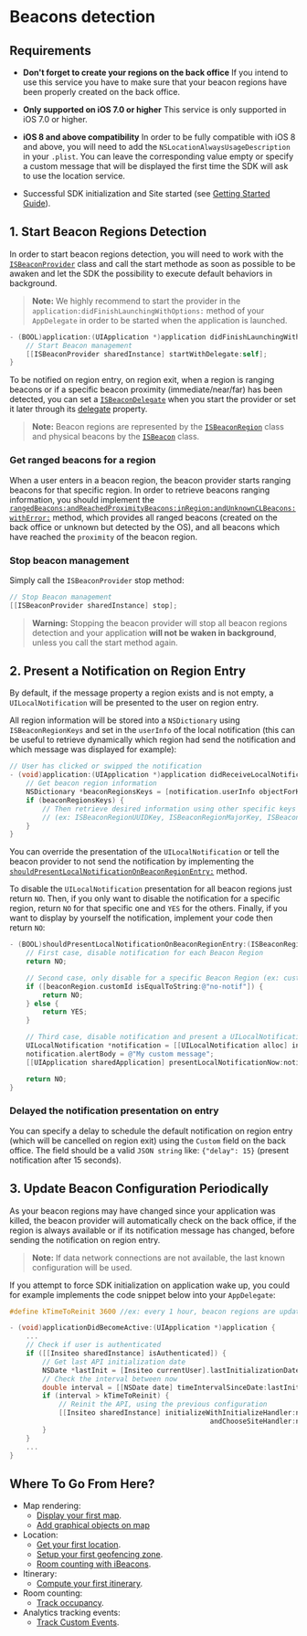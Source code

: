 # Beacons detection

## Requirements

- **Don't forget to create your regions on the back office** If you intend to use this service you have to make sure that your beacon regions have been properly created on the back office.

- **Only supported on iOS 7.0 or higher** This service is only supported in iOS 7.0 or higher.

- **iOS 8 and above compatibility** In order to be fully compatible with iOS 8 and above, you will need to add the `NSLocationAlwaysUsageDescription` in your `.plist`. You can leave the corresponding value empty or specify a custom message that will be displayed the first time the SDK will ask to use the location service.
- Successful SDK initialization and Site started (see [Getting Started Guide](../README.md)).


## 1. Start Beacon Regions Detection

In order to start beacon regions detection, you will need to work with the [`ISBeaconProvider`](http://dev.insiteo.com/api/doc/ios/3.5/Classes/ISBeaconProvider.html) class and call the start methode as soon as possible to be awaken and let the SDK the possibility to execute default behaviors in background.

> **Note:** We highly recommend to start the provider in the `application:didFinishLaunchingWithOptions:` method of your `AppDelegate` in order to be started when the application is launched.

```objective-c
- (BOOL)application:(UIApplication *)application didFinishLaunchingWithOptions:(NSDictionary *)launchOptions {
    // Start Beacon management
    [[ISBeaconProvider sharedInstance] startWithDelegate:self];
}
```

To be notified on region entry, on region exit, when a region is ranging beacons or if a specific beacon proximity (immediate/near/far) has been detected, you can set a [`ISBeaconDelegate`](http://dev.insiteo.com/api/doc/ios/3.5/Protocols/ISBeaconDelegate.html) when you start the provider or set it later through its [delegate](http://dev.insiteo.com/api/doc/ios/3.5/Classes/ISBeaconProvider.html#//api/name/delegate) property.

> **Note:** Beacon regions are represented by the [`ISBeaconRegion`](http://dev.insiteo.com/api/doc/ios/3.5/Classes/ISBeaconRegion.html) class and physical beacons by the [`ISBeacon`](http://dev.insiteo.com/api/doc/ios/3.5/Classes/ISBeaconRegion.html) class.
 
### Get ranged beacons for a region

When a user enters in a beacon region, the beacon provider starts ranging beacons for that specific region. In order to retrieve beacons ranging information, you should implement the [`rangedBeacons:andReachedProximityBeacons:inRegion:andUnknownCLBeacons:withError:`](http://dev.insiteo.com/api/doc/ios/3.5/Protocols/ISBeaconDelegate.html#//api/name/rangedBeacons:andReachedProximityBeacons:inRegion:andUnknownCLBeacons:withError:) method, which provides all ranged beacons (created on the back office or unknown but detected by the OS), and all beacons which have reached the `proximity` of the beacon region.


### Stop beacon management

Simply call the `ISBeaconProvider` stop method:

```objective-c
// Stop Beacon management
[[ISBeaconProvider sharedInstance] stop];
```

> **Warning:** Stopping the beacon provider will stop all beacon regions detection and your application **will not be waken in background**, unless you call the start method again.

## 2. Present a Notification on Region Entry

By default, if the message property a region exists and is not empty, a `UILocalNotification` will be presented to the user on region entry.

All region information will be stored into a `NSDictionary` using `ISBeaconRegionKeys` and set in the `userInfo` of the local notification (this can be useful to retrieve dynamically which region had send the notification and which message was displayed for example):

```objective-c
// User has clicked or swipped the notification
- (void)application:(UIApplication *)application didReceiveLocalNotification:(UILocalNotification *)notification {
    // Get beacon region information
    NSDictionary *beaconRegionsKeys = [notification.userInfo objectForKey:ISBeaconRegionKeys];
    if (beaconRegionsKeys) {
    	// Then retrieve desired information using other specific keys provided by the ISBeaconProvider
    	// (ex: ISBeaconRegionUUIDKey, ISBeaconRegionMajorKey, ISBeaconRegionMinorKey, etc.)
    }
}
```

You can override the presentation of the `UILocalNotification` or tell the beacon provider to not send the notification by implementing the [`shouldPresentLocalNotificationOnBeaconRegionEntry:`](http://dev.insiteo.com/api/doc/ios/3.5/Protocols/ISBeaconDelegate.html#//api/name/shouldPresentLocalNotificationOnBeaconRegionEntry:) method.

To disable the `UILocalNotification` presentation for all beacon regions just return `NO`. Then, if you only want to disable the notification for a specific region, return `NO` for that specific one and `YES` for the others. Finally, if you want to display by yourself the notification, implement your code then return `NO`:

```objective-c
- (BOOL)shouldPresentLocalNotificationOnBeaconRegionEntry:(ISBeaconRegion *)beaconRegion {
    // First case, disable notification for each Beacon Region
    return NO;

    // Second case, only disable for a specific Beacon Region (ex: customId == @"no-notif")
    if ([beaconRegion.customId isEqualToString:@"no-notif"]) {
        return NO;
    } else {
        return YES;
    }

    // Third case, disable notification and present a UILocalNotification on your own
    UILocalNotification *notification = [[UILocalNotification alloc] init];
    notification.alertBody = @"My custom message";
    [[UIApplication sharedApplication] presentLocalNotificationNow:notification];

    return NO;
}
```

### Delayed the notification presentation on entry

You can specify a delay to schedule the default notification on region entry (which will be cancelled on region exit) using the `Custom` field on the back office. The field should be a valid `JSON string` like: `{"delay": 15}` (present notification after 15 seconds).


## 3. Update Beacon Configuration Periodically

As your beacon regions may have changed since your application was killed, the beacon provider will automatically check on the back office, if the region is always available or if its notification message has changed, before sending the notification on region entry.

> **Note:** If data network connections are not available, the last known configuration will be used.

If you attempt to force SDK initialization on application wake up, you could for example implements the code snippet below into your `AppDelegate`:

```objective-c
#define kTimeToReinit 3600 //ex: every 1 hour, beacon regions are updated on the back office

- (void)applicationDidBecomeActive:(UIApplication *)application {
    ...
    // Check if user is authenticated
    if ([[Insiteo sharedInstance] isAuthenticated]) {
        // Get last API initialization date
        NSDate *lastInit = [Insiteo currentUser].lastInitializationDate;
        // Check the interval between now
        double interval = [[NSDate date] timeIntervalSinceDate:lastInit];
        if (interval > kTimeToReinit) {
            // Reinit the API, using the previous configuration
            [[Insiteo sharedInstance] initializeWithInitializeHandler:nil
                                                 andChooseSiteHandler:nil];
        }
    }
    ...
}
```


## Where To Go From Here?

- Map rendering:
	- [Display your first map](map.md).
	- [Add graphical objects on map](map.md#2-add-graphical-objects-on-map)
- Location:
	- [Get your first location](location.md).
	- [Setup your first geofencing zone](geofence.md).
	- [Room counting with iBeacons](room_counting.md).
- Itinerary:
	- [Compute your first itinerary](itinerary.md).
- Room counting:
	- [Track occupancy](https://github.com/Insiteo/ios-v3/tree/master/readme/room_counting.md).
- Analytics tracking events:
	- [Track Custom Events](analytics.md).